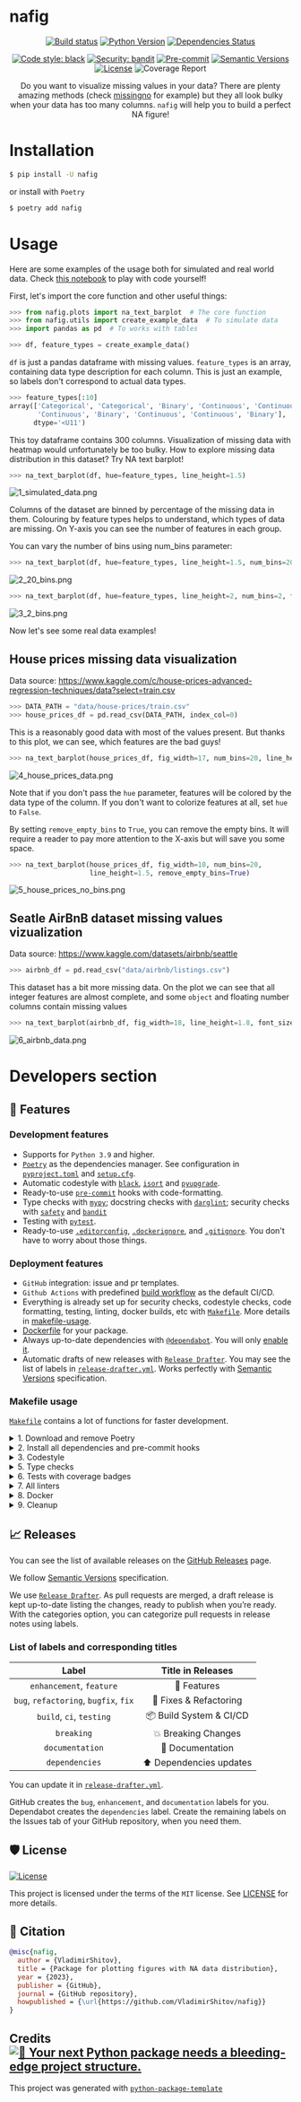 # nafig

<div align="center">

[![Build status](https://github.com/VladimirShitov/nafig/workflows/build/badge.svg?branch=master&event=push)](https://github.com/VladimirShitov/nafig/actions?query=workflow%3Abuild)
[![Python Version](https://img.shields.io/pypi/pyversions/nafig.svg)](https://pypi.org/project/nafig/)
[![Dependencies Status](https://img.shields.io/badge/dependencies-up%20to%20date-brightgreen.svg)](https://github.com/VladimirShitov/nafig/pulls?utf8=%E2%9C%93&q=is%3Apr%20author%3Aapp%2Fdependabot)

[![Code style: black](https://img.shields.io/badge/code%20style-black-000000.svg)](https://github.com/psf/black)
[![Security: bandit](https://img.shields.io/badge/security-bandit-green.svg)](https://github.com/PyCQA/bandit)
[![Pre-commit](https://img.shields.io/badge/pre--commit-enabled-brightgreen?logo=pre-commit&logoColor=white)](https://github.com/VladimirShitov/nafig/blob/master/.pre-commit-config.yaml)
[![Semantic Versions](https://img.shields.io/badge/%20%20%F0%9F%93%A6%F0%9F%9A%80-semantic--versions-e10079.svg)](https://github.com/VladimirShitov/nafig/releases)
[![License](https://img.shields.io/github/license/VladimirShitov/nafig)](https://github.com/VladimirShitov/nafig/blob/master/LICENSE)
![Coverage Report](assets/images/coverage.svg)

Do you want to visualize missing values in your data? There are plenty amazing methods (check [missingno](https://github.com/ResidentMario/missingno) for example) but they all look bulky when your data has too many columns. `nafig` will help you to build a perfect NA figure!

</div>

# Installation

```bash
$ pip install -U nafig
```

or install with `Poetry`

```bash
$ poetry add nafig
```

# Usage

Here are some examples of the usage both for simulated and real world data. Check [this notebook](example.ipynb) to play with code yourself!

First, let's import the core function and other useful things:

```python
>>> from nafig.plots import na_text_barplot  # The core function
>>> from nafig.utils import create_example_data  # To simulate data
>>> import pandas as pd  # To works with tables
```

```python
>>> df, feature_types = create_example_data()
```

`df` is just a pandas dataframe with missing values. `feature_types` is an array, containing data type description for each column. This is just an example, so labels don't correspond to actual data types.

```python
>>> feature_types[:10]
array(['Categorical', 'Categorical', 'Binary', 'Continuous', 'Continuous',
       'Continuous', 'Binary', 'Continuous', 'Continuous', 'Binary'],
      dtype='<U11')
```

This toy dataframe contains 300 columns. Visualization of missing data with heatmap would unfortunately be too bulky. How to explore missing data distribution in this dataset? Try NA text barplot!

```python
>>> na_text_barplot(df, hue=feature_types, line_height=1.5)
```

![1_simulated_data.png](images/1_simulated_data.png)

Columns of the dataset are binned by percentage of the missing data in them. Colouring by feature types helps to understand, which types of data are missing. On Y-axis you can see the number of features in each group.

You can vary the number of bins using num_bins parameter:

```python
>>> na_text_barplot(df, hue=feature_types, line_height=1.5, num_bins=20)
```

![2_20_bins.png](images/2_20_bins.png)

```python
>>> na_text_barplot(df, hue=feature_types, line_height=2, num_bins=2, fig_width=8, font_size=3)
```

![3_2_bins.png](images/3_2_bins.png)

Now let's see some real data examples!

## House prices missing data visualization

Data source: https://www.kaggle.com/c/house-prices-advanced-regression-techniques/data?select=train.csv

```python
>>> DATA_PATH = "data/house-prices/train.csv"
>>> house_prices_df = pd.read_csv(DATA_PATH, index_col=0)
```

This is a reasonably good data with most of the values present. But thanks to this plot, we can see, which features are the bad guys!

```python
>>> na_text_barplot(house_prices_df, fig_width=17, num_bins=20, line_height=1.5)
```

![4_house_prices_data.png](images/4_house_prices_data.png)

Note that if you don't pass the `hue` parameter, features will be colored by the data type of the column. If you don't want to colorize features at all, set `hue` to `False`.

By setting `remove_empty_bins` to `True`, you can remove the empty bins. It will require a reader to pay more attention to the X-axis but will save you some space.

```python
>>> na_text_barplot(house_prices_df, fig_width=10, num_bins=20, 
                    line_height=1.5, remove_empty_bins=True)
```

![5_house_prices_no_bins.png](images/5_house_prices_no_bins.png)

## Seatle AirBnB dataset missing values vizualization

Data source: https://www.kaggle.com/datasets/airbnb/seattle

```python
>>> airbnb_df = pd.read_csv("data/airbnb/listings.csv")
```

This dataset has a bit more missing data. On the plot we can see that all integer features are almost complete, and some `object` and floating number columns contain missing values

```python
>>> na_text_barplot(airbnb_df, fig_width=18, line_height=1.8, font_size=9, remove_empty_bins=True)
```

![6_airbnb_data.png](images/6_airbnb_data.png)


# Developers section

## 🚀 Features

### Development features

- Supports for `Python 3.9` and higher.
- [`Poetry`](https://python-poetry.org/) as the dependencies manager. See configuration in [`pyproject.toml`](https://github.com/VladimirShitov/nafig/blob/master/pyproject.toml) and [`setup.cfg`](https://github.com/VladimirShitov/nafig/blob/master/setup.cfg).
- Automatic codestyle with [`black`](https://github.com/psf/black), [`isort`](https://github.com/timothycrosley/isort) and [`pyupgrade`](https://github.com/asottile/pyupgrade).
- Ready-to-use [`pre-commit`](https://pre-commit.com/) hooks with code-formatting.
- Type checks with [`mypy`](https://mypy.readthedocs.io); docstring checks with [`darglint`](https://github.com/terrencepreilly/darglint); security checks with [`safety`](https://github.com/pyupio/safety) and [`bandit`](https://github.com/PyCQA/bandit)
- Testing with [`pytest`](https://docs.pytest.org/en/latest/).
- Ready-to-use [`.editorconfig`](https://github.com/VladimirShitov/nafig/blob/master/.editorconfig), [`.dockerignore`](https://github.com/VladimirShitov/nafig/blob/master/.dockerignore), and [`.gitignore`](https://github.com/VladimirShitov/nafig/blob/master/.gitignore). You don't have to worry about those things.

### Deployment features

- `GitHub` integration: issue and pr templates.
- `Github Actions` with predefined [build workflow](https://github.com/VladimirShitov/nafig/blob/master/.github/workflows/build.yml) as the default CI/CD.
- Everything is already set up for security checks, codestyle checks, code formatting, testing, linting, docker builds, etc with [`Makefile`](https://github.com/VladimirShitov/nafig/blob/master/Makefile#L89). More details in [makefile-usage](#makefile-usage).
- [Dockerfile](https://github.com/VladimirShitov/nafig/blob/master/docker/Dockerfile) for your package.
- Always up-to-date dependencies with [`@dependabot`](https://dependabot.com/). You will only [enable it](https://docs.github.com/en/github/administering-a-repository/enabling-and-disabling-version-updates#enabling-github-dependabot-version-updates).
- Automatic drafts of new releases with [`Release Drafter`](https://github.com/marketplace/actions/release-drafter). You may see the list of labels in [`release-drafter.yml`](https://github.com/VladimirShitov/nafig/blob/master/.github/release-drafter.yml). Works perfectly with [Semantic Versions](https://semver.org/) specification.



### Makefile usage

[`Makefile`](https://github.com/VladimirShitov/nafig/blob/master/Makefile) contains a lot of functions for faster development.

<details>
<summary>1. Download and remove Poetry</summary>
<p>

To download and install Poetry run:

```bash
make poetry-download
```

To uninstall

```bash
make poetry-remove
```

</p>
</details>

<details>
<summary>2. Install all dependencies and pre-commit hooks</summary>
<p>

Install requirements:

```bash
make install
```

Pre-commit hooks coulb be installed after `git init` via

```bash
make pre-commit-install
```

</p>
</details>

<details>
<summary>3. Codestyle</summary>
<p>

Automatic formatting uses `pyupgrade`, `isort` and `black`.

```bash
make codestyle

# or use synonym
make formatting
```

Codestyle checks only, without rewriting files:

```bash
make check-codestyle
```

> Note: `check-codestyle` uses `isort`, `black` and `darglint` library

Update all dev libraries to the latest version using one comand

```bash
make update-dev-deps
```

<details>
<summary>4. Code security</summary>
<p>

```bash
make check-safety
```

This command launches `Poetry` integrity checks as well as identifies security issues with `Safety` and `Bandit`.

```bash
make check-safety
```

</p>
</details>

</p>
</details>

<details>
<summary>5. Type checks</summary>
<p>

Run `mypy` static type checker

```bash
make mypy
```

</p>
</details>

<details>
<summary>6. Tests with coverage badges</summary>
<p>

Run `pytest`

```bash
make test
```

</p>
</details>

<details>
<summary>7. All linters</summary>
<p>

Of course there is a command to ~~rule~~ run all linters in one:

```bash
make lint
```

the same as:

```bash
make test && make check-codestyle && make mypy && make check-safety
```

</p>
</details>

<details>
<summary>8. Docker</summary>
<p>

```bash
make docker-build
```

which is equivalent to:

```bash
make docker-build VERSION=latest
```

Remove docker image with

```bash
make docker-remove
```

More information [about docker](https://github.com/VladimirShitov/nafig/tree/master/docker).

</p>
</details>

<details>
<summary>9. Cleanup</summary>
<p>
Delete pycache files

```bash
make pycache-remove
```

Remove package build

```bash
make build-remove
```

Delete .DS_STORE files

```bash
make dsstore-remove
```

Remove .mypycache

```bash
make mypycache-remove
```

Or to remove all above run:

```bash
make cleanup
```

</p>
</details>

## 📈 Releases

You can see the list of available releases on the [GitHub Releases](https://github.com/VladimirShitov/nafig/releases) page.

We follow [Semantic Versions](https://semver.org/) specification.

We use [`Release Drafter`](https://github.com/marketplace/actions/release-drafter). As pull requests are merged, a draft release is kept up-to-date listing the changes, ready to publish when you’re ready. With the categories option, you can categorize pull requests in release notes using labels.

### List of labels and corresponding titles

|               **Label**               |  **Title in Releases**  |
| :-----------------------------------: | :---------------------: |
|       `enhancement`, `feature`        |       🚀 Features       |
| `bug`, `refactoring`, `bugfix`, `fix` | 🔧 Fixes & Refactoring  |
|       `build`, `ci`, `testing`        | 📦 Build System & CI/CD |
|              `breaking`               |   💥 Breaking Changes   |
|            `documentation`            |    📝 Documentation     |
|            `dependencies`             | ⬆️ Dependencies updates |

You can update it in [`release-drafter.yml`](https://github.com/VladimirShitov/nafig/blob/master/.github/release-drafter.yml).

GitHub creates the `bug`, `enhancement`, and `documentation` labels for you. Dependabot creates the `dependencies` label. Create the remaining labels on the Issues tab of your GitHub repository, when you need them.

## 🛡 License

[![License](https://img.shields.io/github/license/VladimirShitov/nafig)](https://github.com/VladimirShitov/nafig/blob/master/LICENSE)

This project is licensed under the terms of the `MIT` license. See [LICENSE](https://github.com/VladimirShitov/nafig/blob/master/LICENSE) for more details.

## 📃 Citation

```bibtex
@misc{nafig,
  author = {VladimirShitov},
  title = {Package for plotting figures with NA data distribution},
  year = {2023},
  publisher = {GitHub},
  journal = {GitHub repository},
  howpublished = {\url{https://github.com/VladimirShitov/nafig}}
}
```

## Credits [![🚀 Your next Python package needs a bleeding-edge project structure.](https://img.shields.io/badge/python--package--template-%F0%9F%9A%80-brightgreen)](https://github.com/TezRomacH/python-package-template)

This project was generated with [`python-package-template`](https://github.com/TezRomacH/python-package-template)
